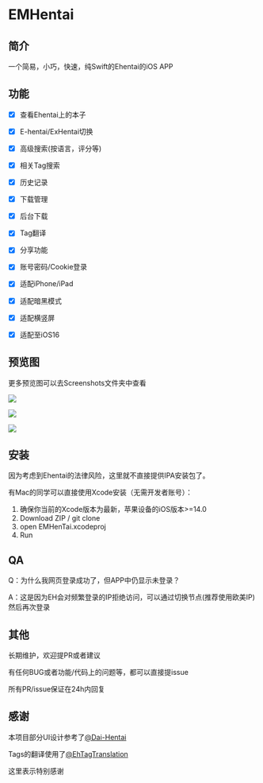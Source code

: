 # EMHentai



## 简介

一个简易，小巧，快速，纯Swift的Ehentai的iOS APP



## 功能

- [x] 查看Ehentai上的本子
- [x] E-hentai/ExHentai切换
- [x] 高级搜索(按语言，评分等)
- [x] 相关Tag搜索
- [x] 历史记录
- [x] 下载管理
- [x] 后台下载
- [x] Tag翻译
- [x] 分享功能
- [x] 账号密码/Cookie登录
- [x] 适配iPhone/iPad
- [x] 适配暗黑模式
- [x] 适配横竖屏
- [x] 适配至iOS16



## 预览图

更多预览图可以去Screenshots文件夹中查看

![](https://github.com/yuman07/EMHentai/blob/main/Screenshots/IMG_1136.PNG?raw=true)

![](https://github.com/yuman07/EMHentai/blob/main/Screenshots/IMG_1141.PNG?raw=true)

![](https://github.com/yuman07/EMHentai/blob/main/Screenshots/IMG_1140.PNG?raw=true)

## 安装

因为考虑到Ehentai的法律风险，这里就不直接提供IPA安装包了。

有Mac的同学可以直接使用Xcode安装（无需开发者账号）：

1. 确保你当前的Xcode版本为最新，苹果设备的iOS版本>=14.0
2. Download ZIP / git clone
3. open EMHenTai.xcodeproj
4. Run



## QA

Q：为什么我网页登录成功了，但APP中仍显示未登录？

A：这是因为EH会对频繁登录的IP拒绝访问，可以通过切换节点(推荐使用欧美IP)然后再次登录



## 其他

长期维护，欢迎提PR或者建议

有任何BUG或者功能/代码上的问题等，都可以直接提issue

所有PR/issue保证在24h内回复



## 感谢

本项目部分UI设计参考了[@Dai-Hentai](https://github.com/DaidoujiChen/Dai-Hentai)

Tags的翻译使用了[@EhTagTranslation](https://github.com/EhTagTranslation/Database)

这里表示特别感谢

